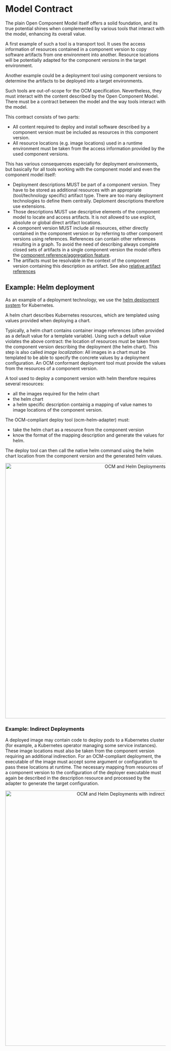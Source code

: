 # Model Contract

The plain Open Component Model itself offers a solid foundation, and its true potential shines when complemented by various tools that interact with the model, enhancing its overall value.

A first example of such a tool is a transport tool. It uses the access information of resources contained in a component version to copy software artifacts from one environment into another. Resource locations will be potentially adapted for the component versions in the target environment.

Another example could be a deployment tool using component versions to determine the artifacts to be deployed into a target environments.

Such tools are out-of-scope for the OCM specification. Nevertheless, they must interact with the content described by the Open Component Model. There must be a contract between the model and the way tools interact with the model.

This contract consists of two parts:

- All content required to deploy and install software described by a component version must be included as resources in this component version.
- All resource locations (e.g. image locations) used in a runtime environment must be taken from the access information provided by the used component versions.

This has various consequences especially for deployment environments, but basically for all tools working with the component model and even the component model itself:

- Deployment descriptions MUST be part of a component version. They have to be stored as additional resources with an appropriate (tool/technology specific) artifact type. There are too many deployment technologies to define them centrally. Deploment descriptions therefore use extensions.
- Those descriptions MUST use descriptive elements of the component model to locate and access artifacts. It is not allowed to use explicit, absolute or global direct artifact locations.
- A component version MUST include all resources, either directly contained in the component version or by referring to other component versions using references. References can contain other references resulting in a graph. To avoid the need of describing always complete closed sets of artifacts in a single component version the model offers the [component reference/aggregation feature](../02-processing/01-references.md).
- The artifacts must be resolvable in the context of the component version containing this description as artifact. See also [relative artifact references](../02-processing/01-references.md#relative-artifact-references)

## Example: Helm deployment

As an example of a deployment technology, we use the [helm deployment system](https://helm.sh/) for Kubernetes.

A helm chart describes Kubernetes resources, which are templated using values provided when deploying a chart.

Typically, a helm chart contains container image references (often provided as a default value for a template variable). Using such a default value violates the above contract: the location of resources must be taken from the component version describing the deployment (the helm chart). This step is also called *image localization*: All images in a chart must be templated to be able to specify the concrete values by a deployment configuration. An OCM conformant deployment tool must provide the values from the resources of a component version.

A tool used to deploy a component version with helm therefore requires several resources:

- all the images required for the helm chart
- the helm chart
- a helm specific description containig a mapping of value names to image locations of the component version.

The OCM-compliant deploy tool (ocm-helm-adapter) must:

- take the helm chart as a resource from the component version
- know the format of the mapping description and generate the values for helm.

The deploy tool can then call the native helm command using the helm chart location from the component version and the generated helm values.

<div align="center">
<img src="ocm-helm-simple.png" alt="OCM and Helm Deployments" width="800"/>
</div>

### Example: Indirect Deployments

A deployed image may contain code to deploy pods to a Kubernetes cluster (for example, a Kubernetes operator managing some service instances). These image locations must also be taken from the component version requiring an additional indirection. For an OCM-compliant deployment, the executable of the image must accept some argument or configuration to pass these locations at runtime. The necessary mapping from resources of a component version to the configuration of the deployer executable must again be described in the description resource and processed by the adapter to generate the target configuration.

<div align="center">
<img src="ocm-helm-indirect.png" alt="OCM and Helm Deployments with indirect Deployments" width="800"/>
</div>

